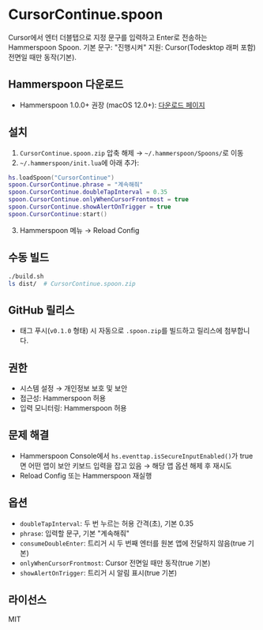 # CursorContinue.spoon

Cursor에서 엔터 더블탭으로 지정 문구를 입력하고 Enter로 전송하는 Hammerspoon Spoon.
기본 문구: "진행시켜"
지원: Cursor(Todesktop 래퍼 포함) 전면일 때만 동작(기본).

## Hammerspoon 다운로드
- Hammerspoon 1.0.0+ 권장 (macOS 12.0+): [다운로드 페이지](https://github.com/Hammerspoon/hammerspoon/releases/tag/1.0.0)

## 설치
1) `CursorContinue.spoon.zip` 압축 해제 → `~/.hammerspoon/Spoons/`로 이동
2) `~/.hammerspoon/init.lua`에 아래 추가:

```lua
hs.loadSpoon("CursorContinue")
spoon.CursorContinue.phrase = "계속해줘"
spoon.CursorContinue.doubleTapInterval = 0.35
spoon.CursorContinue.onlyWhenCursorFrontmost = true
spoon.CursorContinue.showAlertOnTrigger = true
spoon.CursorContinue:start()
```

3) Hammerspoon 메뉴 → Reload Config

## 수동 빌드
```bash
./build.sh
ls dist/  # CursorContinue.spoon.zip
```

## GitHub 릴리스
- 태그 푸시(`v0.1.0` 형태) 시 자동으로 `.spoon.zip`를 빌드하고 릴리스에 첨부합니다.

## 권한
- 시스템 설정 → 개인정보 보호 및 보안
- 접근성: Hammerspoon 허용
- 입력 모니터링: Hammerspoon 허용

## 문제 해결
- Hammerspoon Console에서 `hs.eventtap.isSecureInputEnabled()`가 true면 어떤 앱이 보안 키보드 입력을 잡고 있음 → 해당 앱 옵션 해제 후 재시도
- Reload Config 또는 Hammerspoon 재실행

## 옵션
- `doubleTapInterval`: 두 번 누르는 허용 간격(초), 기본 0.35
- `phrase`: 입력할 문구, 기본 "계속해줘"
- `consumeDoubleEnter`: 트리거 시 두 번째 엔터를 원본 앱에 전달하지 않음(true 기본)
- `onlyWhenCursorFrontmost`: Cursor 전면일 때만 동작(true 기본)
- `showAlertOnTrigger`: 트리거 시 알림 표시(true 기본)

## 라이선스
MIT
